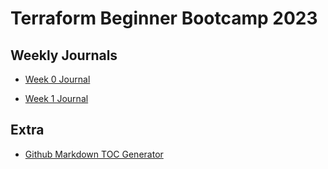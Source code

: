# Terraform Beginner Bootcamp 2023

## Weekly Journals
- [Week 0 Journal](journal/week0.md)

- [Week 1 Journal](journal/week1.md)

## Extra
- [Github Markdown TOC Generator](https://ecotrust-canada.github.io/markdown-toc/)